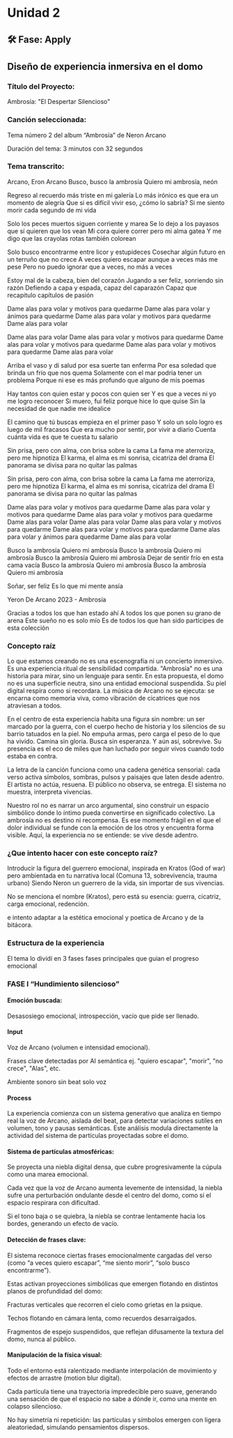 # Unidad 2


## 🛠 Fase: Apply


## Diseño de experiencia inmersiva en el domo

### Título del Proyecto: 

Ambrosía: "El Despertar Silencioso"

### Canción seleccionada: 

Tema número 2 del album “Ambrosía” de Neron Arcano 

Duración del tema: 3 minutos con 32 segundos 

### Tema transcrito:

Arcano, Eron Arcano 
Busco, busco la ambrosía 
Quiero mi ambrosía, neón 

Regreso al recuerdo más triste en mi galería 
Lo más irónico es que era un momento de alegría 
Que si es difícil vivir eso, ¿cómo lo sabría? 
Si me siento morir cada segundo de mi vida 

Solo los peces muertos siguen corriente y marea 
Se lo dejo a los payasos que sí quieren que los vean 
Mi cora quiere correr pero mi alma gatea 
Y me digo que las crayolas rotas también colorean 

Solo busco encontrarme entre licor y estupideces 
Cosechar algún futuro en un terruño que no crece 
A veces quiero escapar aunque a veces más me pese 
Pero no puedo ignorar que a veces, no más a veces 

Estoy mal de la cabeza, bien del corazón 
Jugando a ser feliz, sonriendo sin razón 
Defiendo a capa y espada, capaz del caparazón 
Capaz que recapitulo capítulos de pasión 

Dame alas para volar y motivos para quedarme 
Dame alas para volar y ánimos para quedarme 
Dame alas para volar y motivos para quedarme 
Dame alas para volar 

Dame alas para volar 
Dame alas para volar y motivos para quedarme 
Dame alas para volar y motivos para quedarme 
Dame alas para volar y motivos para quedarme 
Dame alas para volar 

Arriba el vaso y di salud por esa suerte tan enferma 
Por esa soledad que brinda un frío que nos quema 
Solamente con el mar podría tener un problema 
Porque ni ese es más profundo que alguno de mis poemas 

Hay tantos con quien estar y pocos con quien ser 
Y es que a veces ni yo me logro reconocer 
Si muero, fui feliz porque hice lo que quise 
Sin la necesidad de que nadie me idealice 

El camino que tú buscas empieza en el primer paso 
Y solo un solo logro es luego de mil fracasos 
Que era mucho por sentir, por vivir a diario 
Cuenta cuánta vida es que te cuesta tu salario 

Sin prisa, pero con alma, con brisa sobre la cama 
La fama me aterroriza, pero me hipnotiza 
El karma, el alma es mi sonrisa, cicatriza del drama 
El panorama se divisa para no quitar las palmas 

Sin prisa, pero con alma, con brisa sobre la cama 
La fama me aterroriza, pero me hipnotiza 
El karma, el alma es mi sonrisa, cicatriza del drama 
El panorama se divisa para no quitar las palmas 

Dame alas para volar y motivos para quedarme 
Dame alas para volar y motivos para quedarme 
Dame alas para volar y motivos para quedarme 
Dame alas para volar 
Dame alas para volar 
Dame alas para volar y motivos para quedarme 
Dame alas para volar y motivos para quedarme 
Dame alas para volar y ánimos para quedarme 
Dame alas para volar 

Busco la ambrosía 
Quiero mi ambrosía 
Busco la ambrosía 
Quiero mi ambrosía 
Busco la ambrosía 
Quiero mi ambrosía 
Dejar de sentir frío en esta cama vacía 
Busco la ambrosía 
Quiero mi ambrosía 
Busco la ambrosía 
Quiero mi ambrosía 

Soñar, ser feliz 
Es lo que mi mente ansía 

Yeron 
De Arcano 
2023 - Ambrosía 

Gracias a todos los que han estado ahí 
A todos los que ponen su grano de arena 
Este sueño no es solo mío 
Es de todos los que han sido partícipes de esta colección 

### Concepto raíz

Lo que estamos creando no es una escenografía ni un concierto inmersivo. Es una experiencia ritual de sensibilidad compartida.
"Ambrosía" no es una historia para mirar, sino un lenguaje para sentir.
En esta propuesta, el domo no es una superficie neutra, sino una entidad emocional suspendida. Su piel digital respira como si recordara. La música de Arcano no se ejecuta: se encarna como memoria viva, como vibración de cicatrices que nos atraviesan a todos.

En el centro de esta experiencia habita una figura sin nombre:
un ser marcado por la guerra, con el cuerpo hecho de historia y los silencios de su barrio tatuados en la piel. No empuña armas, pero carga el peso de lo que ha vivido.
Camina sin gloria. Busca sin esperanza.
Y aún así, sobrevive.
Su presencia es el eco de miles que han luchado por seguir vivos cuando todo estaba en contra.

La letra de la canción funciona como una cadena genética sensorial: cada verso activa símbolos, sombras, pulsos y paisajes que laten desde adentro.
El artista no actúa, resuena.
El público no observa, se entrega.
El sistema no muestra, interpreta vivencias.

Nuestro rol no es narrar un arco argumental, sino construir un espacio simbólico donde lo íntimo pueda convertirse en significado colectivo.
La ambrosía no es destino ni recompensa.
Es ese momento frágil en el que el dolor individual se funde con la emoción de los otros y encuentra forma visible.
Aquí, la experiencia no se entiende: se vive desde adentro.

### ¿Que intento hacer con este concepto raíz?

Introducir la figura del guerrero emocional, inspirada en Kratos (God of war) pero ambientada en tu narrativa local (Comuna 13, sobrevivencia, trauma urbano) Siendo Neron un guerrero de la vida, sin importar de sus vivencias.

No se menciona el nombre (Kratos), pero está su esencia: guerra, cicatriz, carga emocional, redención.

e intento adaptar a la estética emocional y poetica de Arcano y de la bitácora.

### Estructura de la experiencia

El tema lo dividí en 3 fases fases principales que guian el progreso emocional

### FASE l “Hundimiento silencioso”

#### Emoción buscada:

Desasosiego emocional, introspección, vacío que pide ser llenado.

#### Input

Voz de Arcano (volumen e intensidad emocional).

Frases clave detectadas por AI semántica ej. "quiero escapar", "morir", "no crece", "Alas", etc.

Ambiente sonoro sin beat solo voz

#### Process
La experiencia comienza con un sistema generativo que analiza en tiempo real la voz de Arcano, aislada del beat, para detectar variaciones sutiles en volumen, tono y pausas semánticas. Este análisis modula directamente la actividad del sistema de partículas proyectadas sobre el domo.

#### Sistema de partículas atmosféricas:

Se proyecta una niebla digital densa, que cubre progresivamente la cúpula como una marea emocional.

Cada vez que la voz de Arcano aumenta levemente de intensidad, la niebla sufre una perturbación ondulante desde el centro del domo, como si el espacio respirara con dificultad.

Si el tono baja o se quiebra, la niebla se contrae lentamente hacia los bordes, generando un efecto de vacío.

#### Detección de frases clave:

El sistema reconoce ciertas frases emocionalmente cargadas del verso (como “a veces quiero escapar”, “me siento morir”, “solo busco encontrarme”).

Estas activan proyecciones simbólicas que emergen flotando en distintos planos de profundidad del domo:

Fracturas verticales que recorren el cielo como grietas en la psique.

Techos flotando en cámara lenta, como recuerdos desarraigados.

Fragmentos de espejo suspendidos, que reflejan difusamente la textura del domo, nunca al público.

#### Manipulación de la física visual:

Todo el entorno está ralentizado mediante interpolación de movimiento y efectos de arrastre (motion blur digital).

Cada partícula tiene una trayectoria impredecible pero suave, generando una sensación de que el espacio no sabe a dónde ir, como una mente en colapso silencioso.

No hay simetría ni repetición: las partículas y símbolos emergen con ligera aleatoriedad, simulando pensamientos dispersos.


